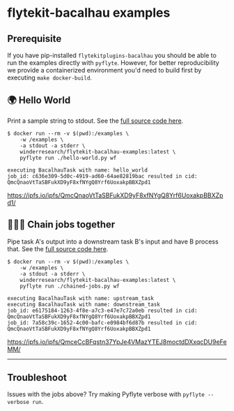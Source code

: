 # flytekit-bacalhau examples

## Prerequisite

If you have pip-installed `flytekitplugins-bacalhau` you should be able to run the examples directly with `pyflyte`.
However, for better reproducibility we provide a containerized environment you'd need to build first by executing `make docker-build`.

## 🌍 Hello World

Print a sample string to stdout.
See the [full source code here](./hello-world.py).

```shell
$ docker run --rm -v $(pwd):/examples \
	-w /examples \
	-a stdout -a stderr \
	winderresearch/flytekit-bacalhau-examples:latest \
	pyflyte run ./hello-world.py wf

executing BacalhauTask with name: hello_world
job_id: c636e309-5d0c-4919-ad60-64ae82819bac resulted in cid: QmcQnaoVtTaSBFukXD9yF8xfNYgQ8Yrf6UoxakpBBXZpd1
```

https://ipfs.io/ipfs/QmcQnaoVtTaSBFukXD9yF8xfNYgQ8Yrf6UoxakpBBXZpd1/

## 🧑‍🤝‍🧑 Chain jobs together

Pipe task A's output into a downstream task B's input and have B process that.
See the [full source code here](./chained-jobs.py).

```shell
$ docker run --rm -v $(pwd):/examples \
	-w /examples \
	-a stdout -a stderr \
	winderresearch/flytekit-bacalhau-examples:latest \
	pyflyte run ./chained-jobs.py wf

executing BacalhauTask with name: upstream_task
executing BacalhauTask with name: downstream_task
job_id: e6175184-1263-4f8e-a7c3-e47e7c72a0eb resulted in cid: QmcQnaoVtTaSBFukXD9yF8xfNYgQ8Yrf6UoxakpBBXZpd1
job_id: 7a58c39c-1652-4c00-bafc-e0984bf6d87b resulted in cid: QmcQnaoVtTaSBFukXD9yF8xfNYgQ8Yrf6UoxakpBBXZpd1
```

https://ipfs.io/ipfs/QmceCcBFqstn37YpJe4VMazYTEJ8moctdDXxqcDU9eFeMM/

---

## Troubleshoot

Issues with the jobs above? Try making Pyflyte verbose with `pyflyte --verbose run`.
